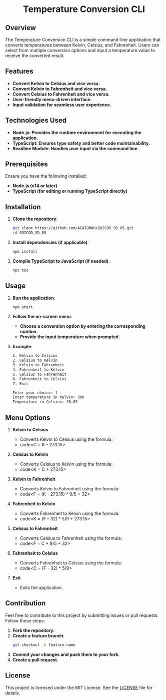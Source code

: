 <h1 align="center">Temperature Conversion CLI</h1>

## Overview

The Temperature Conversion CLI is a simple command-line application that converts temperatures between Kelvin, Celsius, and Fahrenheit. 
Users can select from multiple conversion options and input a temperature value to receive the converted result.

## Features

- **Convert Kelvin to Celsius and vice versa.**
- **Convert Kelvin to Fahrenheit and vice versa.**
- **Convert Celsius to Fahrenheit and vice versa.**
- **User-friendly menu-driven interface.**
- **Input validation for seamless user experience.**

## Technologies Used

- **Node.js: Provides the runtime environment for executing the application.**
- **TypeScript: Ensures type safety and better code maintainability.**
- **Readline Module: Handles user input via the command line.**

## Prerequisites

Ensure you have the following installed:
  - **Node.js (v14 or later)**
  - **TypeScript (for editing or running TypeScript directly)**

## Installation

1. **Clone the repository**:
   ```bash
   git clone https://github.com/ACAZUMAH/GO2COD_SD_05.git
   cd GO2COD_SD_05
   ```

2. **Install dependencies (if applicable)**:
   ```bash
   npm install
   ```

3. **Compile TypeScript to JavaScript (if needed)**:
   ```bash
   npx tsc 
   ```

## Usage

1. **Run the application**:
   ```bash
   npm start
   ```

2. **Follow the on-screen menu**:
    - **Choose a conversion option by entering the corresponding number.**
    - **Provide the input temperature when prompted.**

3. **Example**:
   ```bash
   1. Kelvin to Celsius
   2. Celsius to Kelvin
   3. Kelvin to Fahrenheit
   4. Fahrenheit to Kelvin
   5. Celsius to Fahrenheit
   6. Fahrenheit to Celsius
   7. Exit

   Enter your choice: 1
   Enter temperature in Kelvin: 300
   Temperature in Celsius: 26.85
   ```

## Menu Options

1. **Kelvin to Celsius**
   - Converts Kelvin to Celsius using the formula:
   - code<C = K - 273.15>

2. **Celsius to Kelvin**
   - Converts Celsius to Kelvin using the formula:
   - code<K = C + 273.15>

3. **Kelvin to Fahrenheit**
   - Converts Kelvin to Fahrenheit using the formula:
   - code<F = (K - 273.15) * 9/5 + 32>

4. **Fahrenheit to Kelvin**
   - Converts Fahrenheit to Kelvin using the formula:
   - code<K = (F - 32) * 5/9 + 273.15>

5. **Celsius to Fahrenheit**
   - Converts Celsius to Fahrenheit using the formula:
   - code<F = C * 9/5 + 32>

6. **Fahrenheit to Celsius**
   - Converts Fahrenheit to Celsius using the formula:
   - code<C = (F - 32) * 5/9>

7. **Exit**
   - Exits the application.

## Contribution

Feel free to contribute to this project by submitting issues or pull requests. Follow these steps:
  1. **Fork the repository.**
  2. **Create a feature branch**:
     ```bash
     git checkout -b feature-name
     ```
  3. **Commit your changes and push them to your fork.**
  4. **Create a pull request.**

## License

This project is licensed under the MIT License. See the <a href="https://opensource.org/license/MIT">LICENSE</a> file for details.

